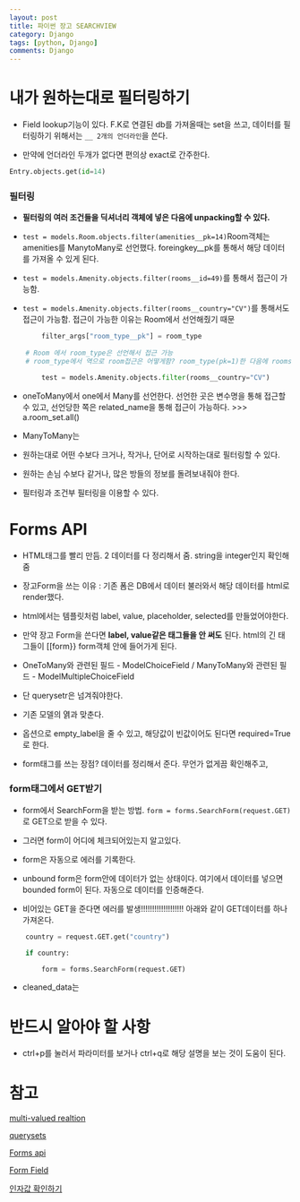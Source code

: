 ```yaml
---
layout: post
title: 파이썬 장고 SEARCHVIEW
category: Django
tags: [python, Django]
comments: Django
---
```


# 내가 원하는대로 필터링하기

- Field lookup기능이 있다. F.K로 연결된 db를 가져올때는 set을 쓰고, 데이터를 필터링하기 위해서는 `__ 2개의 언더라인`을 쓴다.

- 만약에 언더라인 두개가 없다면 편의상 exact로 간주한다.

```python
Entry.objects.get(id=14)
```

### 필터링

- **필터링의 여러 조건들을 딕셔너리 객체에 넣은 다음에 unpacking할 수 있다.**

- `test = models.Room.objects.filter(amenities__pk=14)`Room객체는 amenities를 ManytoMany로 선언했다. foreingkey__pk를 통해서 해당 데이터를 가져올 수 있게 된다.

- `test = models.Amenity.objects.filter(rooms__id=49)`를 통해서 접근이 가능함.

- `test = models.Amenity.objects.filter(rooms__country="CV")`를 통해서도 접근이 가능함. 접근이 가능한 이유는 Room에서 선언해줬기 때문

```python
        filter_args["room_type__pk"] = room_type
 
    # Room 에서 room_type은 선언해서 접근 가능
    # room_type에서 역으로 room접근은 어떻게함? room_type(pk=1)한 다음에 rooms.로 가져오면 됨

        test = models.Amenity.objects.filter(rooms__country="CV")
```

- oneToMany에서 one에서 Many를 선언한다. 선언한 곳은 변수명을 통해 접근할 수 있고, 선언당한 쪽은 related_name을 통해 접근이 가능하다. >>> a.room_set.all()

- ManyToMany는 

- 원하는대로 어떤 수보다 크거나, 작거나, 단어로 시작하는대로 필터링할 수 있다.

- 원하는 손님 수보다 같거나, 많은 방들의 정보를 돌려보내줘야 한다.

- 필터링과 조건부 필터링을 이용할 수 있다.

# Forms API

- HTML태그를 빨리 만듬. 2 데이터를 다 정리해서 줌. string을 integer인지 확인해줌

- 장고Form을 쓰는 이유 : 기존 폼은 DB에서 데이터 불러와서 해당 데이터를 html로 render했다.

- html에서는 템플릿처럼 label, value, placeholder, selected를 만들었어야한다.

- 만약 장고 Form을 쓴다면 **label, value같은 태그들을 안 써도** 된다. html의 긴 태그들이 [[form}} form객체 안에 들어가게 된다.

- OneToMany와 관련된 필드 - ModelChoiceField / ManyToMany와 관련된 필드 - ModelMultipleChoiceField

- 단 querysetr은 넘겨줘야한다.

- 기존 모델의 엵과 맞춘다.

- 옵션으로 empty_label을 줄 수 있고, 해당값이 빈값이어도 된다면 required=True로 한다.

- form태그를 쓰는 장점? 데이터를 정리해서 준다. 무언가 없게끔 확인해주고, 

### form태그에서 GET받기

- form에서 SearchForm을 받는 방법. `form = forms.SearchForm(request.GET)`로 GET으로 받을 수 있다.

- 그러면 form이 어디에 체크되어있는지 알고있다.

- form은 자동으로 에러를 기록한다.

- unbound form은 form안에 데이터가 없는 상태이다. 여기에서 데이터를 넣으면 bounded form이 된다. 자동으로 데이터를 인증해준다.

- 비어있는 GET을 준다면 에러를 발생!!!!!!!!!!!!!!!!!!! 아래와 같이 GET데이터를 하나 가져온다.

```python
    country = request.GET.get("country")

    if country:

        form = forms.SearchForm(request.GET)
```

- cleaned_data는

# 반드시 알아야  할 사항

- ctrl+p를 눌러서 파라미터를 보거나 ctrl+q로 해당 설명을 보는 것이 도움이 된다.

# 참고

[multi-valued realtion](https://docs.djangoproject.com/en/2.2/topics/db/queries/)


[querysets](https://docs.djangoproject.com/en/2.2/ref/models/querysets/)


[Forms api](https://docs.djangoproject.com/en/2.2/ref/forms/api/)

[Form Field](https://docs.djangoproject.com/en/2.2/ref/forms/fields/#required)

[인자값 확인하기](https://gmlwjd9405.github.io/2019/05/21/intellij-shortkey.html)
